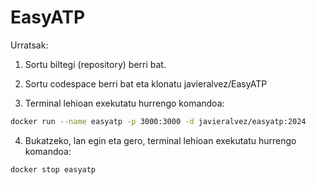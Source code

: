 # EasyATP

Urratsak:

1. Sortu biltegi (repository) berri bat.

2. Sortu codespace berri bat eta klonatu javieralvez/EasyATP

3. Terminal lehioan exekutatu hurrengo komandoa:

```bash
docker run --name easyatp -p 3000:3000 -d javieralvez/easyatp:2024
```

4. Bukatzeko, lan egin eta gero, terminal lehioan exekutatu hurrengo komandoa:

```bash
docker stop easyatp
```

